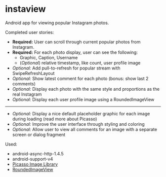 instaview
=========

Android app for viewing popular Instagram photos.

Completed user stories:
* __Required:__ User can scroll through current popular photos from Instagram.
* __Required:__ For each photo display, user can see the following:
  * Graphic, Caption, Username
  * (_Optional_) relative timestamp, like count, user profile image
* _Optional:_ Add pull-to-refresh for popular stream with SwipeRefreshLayout
* _Optional:_ Show latest comment for each photo (bonus: show last 2 comments)
* _Optional:_ Display each photo with the same style and proportions as the real Instagram
* _Optional:_ Display each user profile image using a RoundedImageView

- - -

* _Optional:_ Display a nice default placeholder graphic for each image during loading (read more about Picasso)
* _Optional:_ Improve the user interface through styling and coloring
* _Optional:_ Allow user to view all comments for an image with a separate screen or dialog fragment

Used:
- android-async-http-1.4.5
- android-support-v4
- [Picasso Image Library](http://square.github.io/picasso/)
- [RoundedImageView](https://github.com/vinc3m1/RoundedImageView)
